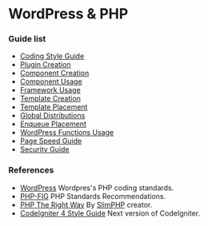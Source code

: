 WordPress & PHP
===

### Guide list

 * [Coding Style Guide](https://github.com/FrisseBlikken/tree/master/wp/)
 * [Plugin Creation](https://github.com/FrisseBlikken/tree/master/wp/)
 * [Component Creation](https://github.com/FrisseBlikken/tree/master/wp/)
 * [Component Usage](https://github.com/FrisseBlikken/tree/master/wp/)
 * [Framework Usage](https://github.com/FrisseBlikken/tree/master/wp/)
 * [Template Creation](https://github.com/FrisseBlikken/tree/master/wp/)
 * [Template Placement](https://github.com/FrisseBlikken/tree/master/wp/)
 * [Global Distributions](https://github.com/FrisseBlikken/tree/master/wp/)
 * [Enqueue Placement](https://github.com/FrisseBlikken/tree/master/wp/)
 * [WordPress Functions Usage](https://github.com/FrisseBlikken/tree/master/wp/)
 * [Page Speed Guide](https://github.com/FrisseBlikken/tree/master/wp/)
 * [Security Guide](https://github.com/FrisseBlikken/tree/master/wp/)

### References

 * [WordPress](https://make.wordpress.org/core/handbook/best-practices/coding-standards/php/) Wordpres's PHP coding standards.
 * [PHP-FIG](http://www.php-fig.org/psr/) PHP Standards Recommendations.
 * [PHP The Right Way](http://www.phptherightway.com/) By [SlimPHP](https://www.slimframework.com/) creator.
 * [CodeIgniter 4 Style Guide](https://bcit-ci.github.io/CodeIgniter4/contributing/styleguide.html) Next version of CodeIgniter.
